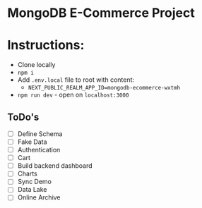 # MongoDB E-Commerce Project

# Instructions:

- Clone locally
- `npm i`
- Add `.env.local` file to root with content:
  - `NEXT_PUBLIC_REALM_APP_ID=mongodb-ecommerce-wxtmh`
- `npm run dev` - open on `localhost:3000`

## ToDo's

- [ ] Define Schema
- [ ] Fake Data
- [ ] Authentication
- [ ] Cart
- [ ] Build backend dashboard
- [ ] Charts
- [ ] Sync Demo
- [ ] Data Lake
- [ ] Online Archive
